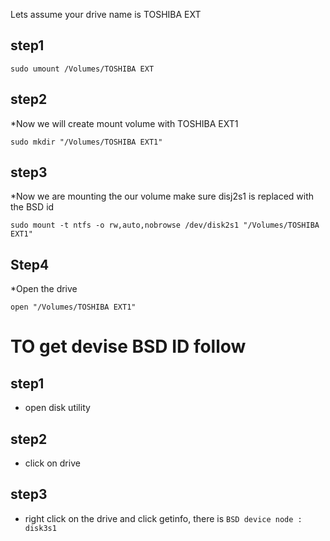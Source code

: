 Lets assume your drive name is TOSHIBA EXT

## step1
`sudo umount /Volumes/TOSHIBA EXT`

## step2
*Now we will create mount volume with TOSHIBA EXT1

`sudo mkdir "/Volumes/TOSHIBA EXT1"`

## step3

*Now we are mounting the our volume make sure disj2s1 is replaced with the BSD id 

`sudo mount -t ntfs -o rw,auto,nobrowse /dev/disk2s1 "/Volumes/TOSHIBA EXT1"`

## Step4
*Open the drive

`open "/Volumes/TOSHIBA EXT1"`


# TO get devise BSD ID follow 

## step1 

* open disk utility 

## step2 

* click on drive

## step3 

* right click on the drive and click getinfo, there is `BSD device node : disk3s1`
